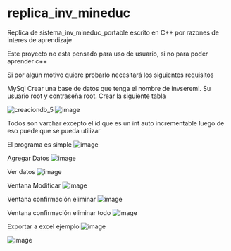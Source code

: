 # replica_inv_mineduc
Replica de sistema_inv_mineduc_portable escrito en C++ por razones de interes de aprendizaje

Este proyecto no esta pensado para uso de usuario, si no para poder aprender c++

Si por algún motivo quiere probarlo necesitará los siguientes requisitos

MySql
Crear una base de datos que tenga el nombre de invseremi. Su usuario root y contraseña root.
Crear la siguiente tabla

![creaciondb_5](https://user-images.githubusercontent.com/74321905/218130367-bd6ceb82-5e88-438a-b317-47ec48e08d58.PNG)
![image](https://user-images.githubusercontent.com/74321905/218130604-81cc6b37-c8da-4720-a0ef-9b042fcf2134.png)

Todos son varchar excepto el id que es un int auto incrementable luego de eso puede que se pueda utilizar

El programa es simple
![image](https://user-images.githubusercontent.com/74321905/218131244-6ce08544-a8a4-4344-b22d-ce383686cabf.png)

Agregar Datos
![image](https://user-images.githubusercontent.com/74321905/218131405-5b025b39-44dc-4de3-a495-03a5339a53ce.png)

Ver datos
![image](https://user-images.githubusercontent.com/74321905/218131318-d4455067-84c8-4f7e-a282-fdaad268b45f.png)

Ventana Modificar
![image](https://user-images.githubusercontent.com/74321905/218131580-c3298f49-4806-47e7-9cb0-934a06bdc3a0.png)

Ventana confirmación eliminar
![image](https://user-images.githubusercontent.com/74321905/218131730-60075787-c393-496a-a304-70dc6eda3e0c.png)

Ventana confirmación eliminar todo
![image](https://user-images.githubusercontent.com/74321905/218131811-f1c488d8-d633-4bda-82a4-85458f52c731.png)

Exportar a excel ejemplo
![image](https://user-images.githubusercontent.com/74321905/218131889-ee5e826d-ca72-4fda-8137-d87af37b0b28.png)

![image](https://user-images.githubusercontent.com/74321905/218132270-deea24f9-457c-4767-8540-85bb7b57b882.png)

